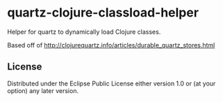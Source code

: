 # quartz-clojure-classload-helper

Helper for quartz to dynamically load Clojure classes.

Based off of http://clojurequartz.info/articles/durable_quartz_stores.html

## License

Distributed under the Eclipse Public License either version 1.0 or (at
your option) any later version.
